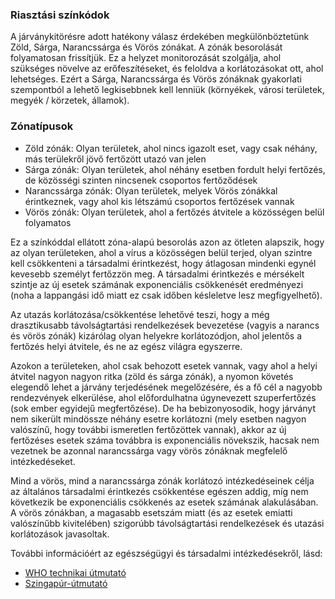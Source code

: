 ### Riasztási színkódok

A járványkitörésre adott hatékony válasz érdekében megkülönböztetünk Zöld, Sárga, Narancssárga és Vörös zónákat. A zónák besorolását folyamatosan frissítjük. Ez a helyzet monitorozását szolgálja, ahol szükséges növelve az erőfeszítéseket, és feloldva a korlátozásokat ott, ahol lehetséges. Ezért a Sárga, Narancssárga és Vörös zónáknak gyakorlati szempontból a lehető legkisebbnek kell lenniük (környékek, városi területek, megyék / körzetek, államok).
 
### Zónatípusok

* Zöld zónák: Olyan területek, ahol nincs igazolt eset, vagy csak néhány, más terülekről jövő fertőzött utazó van jelen
* Sárga zónák: Olyan területek, ahol néhány esetben  fordult helyi fertőzés, de közösségi szinten nincsenek csoportos fertőződések
* Narancssárga zónák: Olyan területek, melyek Vörös zónákkal érintkeznek, vagy ahol kis létszámú csoportos fertőzések vannak
* Vörös zónák: Olyan területek, ahol a fertőzés átvitele a közösségen belül folyamatos


Ez a színkóddal ellátott zóna-alapú besorolás azon az ötleten alapszik, hogy az olyan területeken, ahol a vírus a közösségen belül terjed, olyan szintre kell csökkenteni a társadalmi érintkezést, hogy átlagosan mindenki egynél kevesebb személyt fertőzzön meg. A társadalmi érintkezés e mérsékelt szintje az új esetek számának exponenciális csökkenését eredményezi (noha a lappangási idő miatt ez csak időben késleletve lesz megfigyelhető).

Az utazás korlátozása/csökkentése lehetővé teszi, hogy a még drasztikusabb távolságtartási rendelkezések bevezetése (vagyis a narancs és vörös zónák) kizárólag olyan helyekre korlátozódjon, ahol jelentős a fertőzés helyi átvitele, és ne az egész világra egyszerre.

Azokon a területeken, ahol csak behozott esetek vannak, vagy ahol a helyi átvitel nagyon nagyon ritka (zöld és sárga zónák), a nyomon követés elegendő lehet a járvány terjedésének megelőzésére, és a fő cél a nagyobb rendezvények elkerülése, ahol előfordulhatna úgynevezett szuperfertőzés (sok ember egyidejű megfertőzése). De ha bebizonyosodik, hogy járványt nem sikerült mindössze néhány esetre korlátozni (mely esetben nagyon valószínű, hogy további ismeretlen fertőzöttek vannak),  akkor az új fertőzéses esetek száma továbbra is exponenciális növekszik, hacsak nem vezetnek be azonnal narancssárga vagy vörös zónáknak megfelelő intézkedéseket.

Mind a vörös, mind a narancssárga zónák korlátozó intézkedéseinek célja az általános társadalmi érintkezés csökkentése egészen addig, míg nem következik be exponenciális csökkenés az esetek számának alakulásában. A vörös zónákban, a magasabb esetszám miatt (és az esetek emiatti valószínűbb kivitelében) szigorúbb távolságtartási rendelkezések és utazási korlátozások javasoltak.

További információért az egészségügyi és társadalmi intézkedésekről, lásd:

* [WHO technikai útmutató](https://www.who.int/emergencies/diseases/novel-coronavirus-2019/technical-guidance)
* [Szingapúr-útmutató](https://www.moh.gov.sg/covid-19)
 
